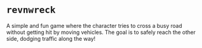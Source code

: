 # `revnwreck`

A simple and fun game where the character tries to cross a busy road without getting hit by moving vehicles. The goal is to safely reach the other side, dodging traffic along the way!

